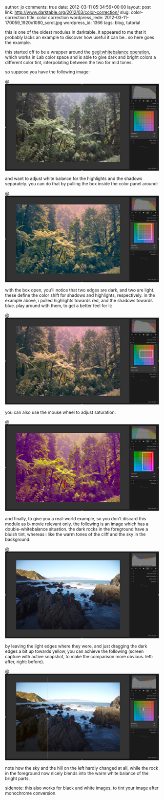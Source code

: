 author: jo
comments: true
date: 2012-03-11 05:34:56+00:00
layout: post
link: http://www.darktable.org/2012/03/color-correction/
slug: color-correction
title: color correction
wordpress_lede: 2012-03-11-170059_1920x1080_scrot.jpg
wordpress_id: 1366
tags: blog, tutorial

this is one of the oldest modules in darktable. it appeared to me that it probably lacks an example to discover how useful it can be.. so here goes the example.

this started off to be a wrapper around the [gegl:whitebalance operation](http://gegl.org/operations.html#op_gegl:whitebalance), which works in Lab color space and is able to give dark and bright colors a different color tint, interpolating between the two for mid tones.

so suppose you have the following image:

@![2012-03-11-170029_1920x1080_scrot](2012-03-11-170029_1920x1080_scrot.jpg)

and want to adjust white balance for the highlights and the shadows separately. you can do that by pulling the box inside the color panel around:

@![2012-03-11-170059_1920x1080_scrot](2012-03-11-170059_1920x1080_scrot.jpg)

with the box open, you'll notice that two edges are dark, and two are light. these define the color shift for shadows and highlights, respectively. in the example above, i pulled highlights towards red, and the shadows towards blue. play around with them, to get a better feel for it:

@![2012-03-11-170139_1920x1080_scrot](2012-03-11-170139_1920x1080_scrot.jpg)

you can also use the mouse wheel to adjust saturation:

@![2012-03-11-170333_1920x1080_scrot](2012-03-11-170333_1920x1080_scrot.jpg)

and finally, to give you a real-world example, so you don't discard this module as b-movie relevant only. the following is an image which has a double-whitebalance situation. the dark rocks in the foreground have a bluish tint, whereas i like the warm tones of the cliff and the sky in the background.

@![2012-03-11-173857_1920x1080_scrot](2012-03-11-173857_1920x1080_scrot.jpg)

by leaving the light edges where they were, and just dragging the dark edges a bit up towards yellow, you can achieve the following (screen capture with active snapshot, to make the comparison more obvious. left: after, right: before).

@![2012-03-11-174014_1920x1080_scrot](2012-03-11-174014_1920x1080_scrot.jpg)

note how the sky and the hill on the left hardly changed at all, while the rock in the foreground now nicely blends into the warm white balance of the bright parts.

sidenote: this also works for black and white images, to tint your image after monochrome conversion.


